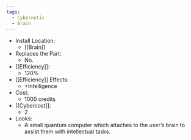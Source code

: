 ```yaml
---
tags:
  - Cybernetic
  - Brain
---
```

* Install Location:
	* [[Brain]]
* Replaces the Part:
	* No.
* [[Efficiency]]:
	* 120%
* [[Efficiency]] Effects:
	* +Intelligence
* Cost:
	* 1000 credits
* [[Cybercost]]:
	* 2
* Looks:
	* A small quantum computer which attaches to the user’s brain to assist them with intellectual tasks.